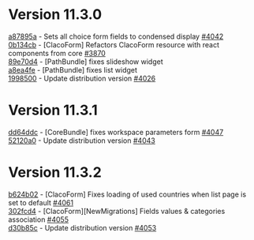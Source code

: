 # Version 11.3.0  

[a87895a](https://github.com/claroline/Distribution/commit/a87895a) - Sets all choice form fields to condensed display [#4042](https://github.com/claroline/Distribution/pull/4042)  
[0b134cb](https://github.com/claroline/Distribution/commit/0b134cb) - [ClacoForm] Refactors ClacoForm resource with react components from core [#3870](https://github.com/claroline/Distribution/pull/3870)  
[89e70d4](https://github.com/claroline/Distribution/commit/89e70d4) - [PathBundle] fixes slideshow widget  
[a8ea4fe](https://github.com/claroline/Distribution/commit/a8ea4fe) - [PathBundle] fixes list widget  
[1998500](https://github.com/claroline/Distribution/commit/1998500) - Update distribution version [#4026](https://github.com/claroline/Distribution/pull/4026)  

# Version 11.3.1  

[dd64ddc](https://github.com/claroline/Distribution/commit/dd64ddc) - [CoreBundle] fixes workspace parameters form [#4047](https://github.com/claroline/Distribution/pull/4047)  
[52120a0](https://github.com/claroline/Distribution/commit/52120a0) - Update distribution version [#4043](https://github.com/claroline/Distribution/pull/4043)  

# Version 11.3.2  

[b624b02](https://github.com/claroline/Distribution/commit/b624b02) - [ClacoForm] Fixes loading of used countries when list page is set to default [#4061](https://github.com/claroline/Distribution/pull/4061)  
[302fcd4](https://github.com/claroline/Distribution/commit/302fcd4) - [ClacoForm][NewMigrations] Fields values & categories association [#4055](https://github.com/claroline/Distribution/pull/4055)  
[d30b85c](https://github.com/claroline/Distribution/commit/d30b85c) - Update distribution version [#4053](https://github.com/claroline/Distribution/pull/4053)  

